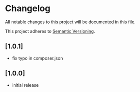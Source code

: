 # Changelog

All notable changes to this project will be documented in this file.

This project adheres to [Semantic Versioning](http://semver.org/).

## [1.0.1]

* fix typo in composer.json

## [1.0.0]

* initial release

